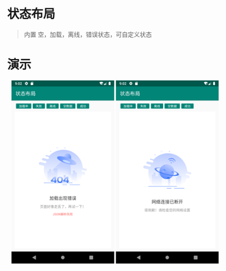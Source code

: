 # 状态布局
> 内置 空，加载，离线，错误状态，可自定义状态

# 演示
<div align=center>
    <img src="desc/Screenshot_1575363752.png" width="240"/>
    <img src="desc/Screenshot_1575363759.png" width="240"/>
</div>